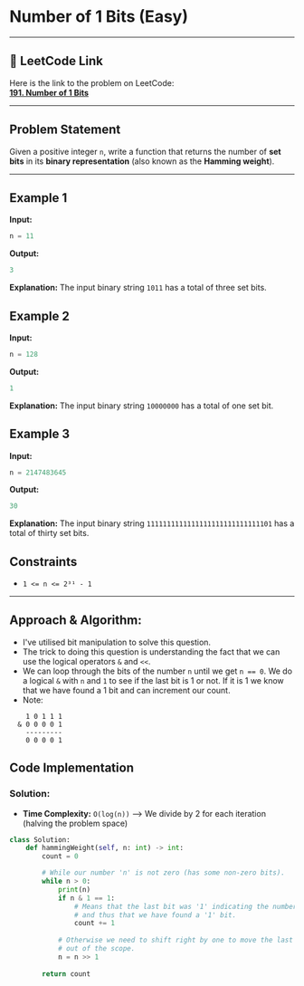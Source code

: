 # Number of 1 Bits (Easy)

---

## 🔗 LeetCode Link

Here is the link to the problem on LeetCode:  
[**191. Number of 1 Bits**](https://leetcode.com/problems/number-of-1-bits/)

---

## **Problem Statement**

Given a positive integer `n`, write a function that returns the number of **set bits** in its **binary representation** (also known as the **Hamming weight**).

---

## **Example 1**

**Input:**
```python
n = 11
```

**Output:**

```python
3
```

**Explanation:**
The input binary string `1011` has a total of three set bits.

## **Example 2**

**Input:**
```python
n = 128
```

**Output:**

```python
1
```

**Explanation:**
The input binary string `10000000` has a total of one set bit.

## **Example 3**

**Input:**
```python
n = 2147483645
```

**Output:**

```python
30
```

**Explanation:**
The input binary string `1111111111111111111111111111101` has a total of thirty set bits.

## Constraints

- `1 <= n <= 2³¹ - 1`

---

## Approach & Algorithm:

- I've utilised bit manipulation to solve this question.
- The trick to doing this question is understanding the fact that we can use the logical operators `&` and `<<`.
- We can loop through the bits of the number `n` until we get `n == 0`. We do a logical `&` with `n` and `1` to see if the last bit is 1 or not. If it is 1 we know that we have found a 1 bit and can increment our count.
- Note:
```plaintext
    1 0 1 1 1
  & 0 0 0 0 1
    ---------
    0 0 0 0 1
```

## Code Implementation

### Solution:

- **Time Complexity:** `O(log(n))` --> We divide by 2 for each iteration (halving the problem space)

```python
class Solution:
    def hammingWeight(self, n: int) -> int:
        count = 0

        # While our number 'n' is not zero (has some non-zero bits).
        while n > 0:
            print(n)
            if n & 1 == 1:
                # Means that the last bit was '1' indicating the number is '1'
                # and thus that we have found a '1' bit.
                count += 1
            
            # Otherwise we need to shift right by one to move the last bit we checked
            # out of the scope.
            n = n >> 1
        
        return count